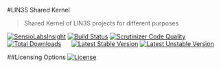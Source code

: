 #LIN3S Shared Kernel
>Shared Kernel of LIN3S projects for different purposes

[![SensioLabsInsight](https://insight.sensiolabs.com/projects/681442d3-1c58-437e-aaaf-f185aa06a4eb/mini.png)](https://insight.sensiolabs.com/projects/681442d3-1c58-437e-aaaf-f185aa06a4eb)
[![Build Status](https://travis-ci.org/LIN3S/SharedKernel.svg?branch=master)](https://travis-ci.org/LIN3S/SharedKernel)
[![Scrutinizer Code Quality](https://scrutinizer-ci.com/g/LIN3S/SharedKernel/badges/quality-score.png?b=master)](https://scrutinizer-ci.com/g/LIN3S/SharedKernel/?branch=master)
[![Total Downloads](https://poser.pugx.org/lin3s/shared-kernel/downloads)](https://packagist.org/packages/lin3s/shared-kernel)
&nbsp;&nbsp;&nbsp;&nbsp;
[![Latest Stable Version](https://poser.pugx.org/lin3s/shared-kernel/v/stable.svg)](https://packagist.org/packages/lin3s/shared-kernel)
[![Latest Unstable Version](https://poser.pugx.org/lin3s/shared-kernel/v/unstable.svg)](https://packagist.org/packages/lin3s/shared-kernel)

##Licensing Options
[![License](https://poser.pugx.org/lin3s/shared-kernel/license.svg)](https://github.com/LIN3S/SharedKernel/blob/master/LICENSE)
